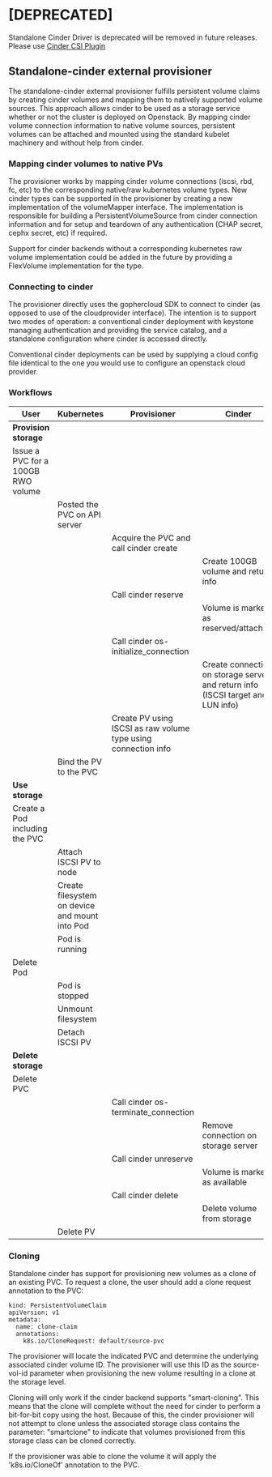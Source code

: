 # [DEPRECATED] 
Standalone Cinder Driver is deprecated will be removed in future releases. Please use [Cinder CSI Plugin](/docs/using-cinder-csi-plugin.md/)

## Standalone-cinder external provisioner
The standalone-cinder external provisioner fulfills persistent
volume claims by creating cinder volumes and mapping them
to natively supported volume sources.  This approach allows
cinder to be used as a storage service whether or not the
cluster is deployed on Openstack.  By mapping cinder
volume connection information to native volume sources,
persistent volumes can be attached and mounted using the
standard kubelet machinery and without help from cinder.

### Mapping cinder volumes to native PVs
The provisioner works by mapping cinder volume connections 
(iscsi, rbd, fc, etc) to the corresponding native/raw kubernetes
volume types.  New cinder types can be supported in the provisioner
by creating a new implementation of the volumeMapper interface.  The
implementation is responsible for building a PersistentVolumeSource
from cinder connection information and for setup and teardown of any
authentication (CHAP secret, cephx secret, etc) if required.

Support for cinder backends without a corresponding kubernetes raw
volume implementation could be added in the future by providing a
FlexVolume implementation for the type.

### Connecting to cinder
The provisioner directly uses the gophercloud SDK to connect to
cinder (as opposed to use of the cloudprovider interface).  The
intention is to support two modes of operation: a conventional
cinder deployment with keystone managing authentication and
providing the service catalog, and a standalone configuration where
cinder is accessed directly.

Conventional cinder deployments can be used by supplying a cloud
config file identical to the one you would use to configure an
openstack cloud provider.

### Workflows
| User       | Kubernetes   | Provisioner  | Cinder       |
| ---------- | ------------ | ------------ | ------------ |
| **Provision storage** | | | |
| Issue a PVC for a 100GB RWO volume | | | |
| | Posted the PVC on API server | | |
| | | Acquire the PVC and call cinder create | |
| | | | Create 100GB volume and return info |
| | | Call cinder reserve | |
| | | | Volume is marked as reserved/attaching |
| | | Call cinder os-initialize_connection | |
| | | | Create connection on storage server and return info (ISCSI target and LUN info) |
| | | Create PV using ISCSI as raw volume type using connection info ||
| | Bind the PV to the PVC | | |
| **Use storage** | | | |
| Create a Pod including the PVC | | | |
| | Attach ISCSI PV to node | | |
| | Create filesystem on device and mount into Pod | | |
| | Pod is running | | |
| Delete Pod | | | |
| | Pod is stopped | | |
| | Unmount filesystem | | |
| | Detach ISCSI PV | | |
| **Delete storage** | | | |
| Delete PVC | | | |
| | | Call cinder os-terminate_connection | |
| | | | Remove connection on storage server |
| | | Call cinder unreserve | |
| | | | Volume is marked as available |
| | | Call cinder delete | |
| | | | Delete volume from storage |
| | Delete PV | | |

### Cloning
Standalone cinder has support for provisioning new volumes as a clone of an
existing PVC.  To request a clone, the user should add a clone request
annotation to the PVC:

```
kind: PersistentVolumeClaim
apiVersion: v1
metadata:
  name: clone-claim
  annotations:
    k8s.io/CloneRequest: default/source-pvc
```

The provisioner will locate the indicated PVC and determine the underlying
associated cinder volume ID.  The provisioner will use this ID as the
source-vol-id parameter when provisioning the new volume resulting in a clone
at the storage level.

Cloning will only work if the cinder backend supports "smart-cloning".  This
means that the clone will complete without the need for cinder to perform a
bit-for-bit copy using the host.  Because of this, the cinder provisioner will
not attempt to clone unless the associated storage class contains the
parameter: "smartclone" to indicate that volumes provisioned from this storage
class can be cloned correctly.

If the provisioner was able to clone the volume it will apply the
'k8s.io/CloneOf' annotation to the PVC.

